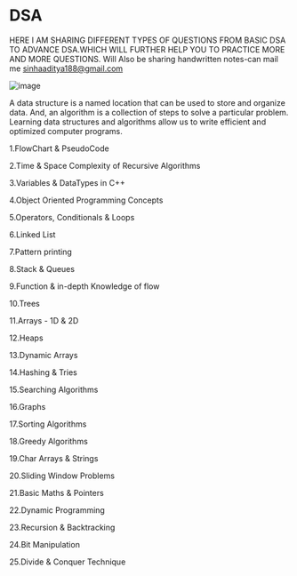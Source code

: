 # DSA
 HERE I AM SHARING DIFFERENT TYPES OF QUESTIONS FROM BASIC DSA TO ADVANCE DSA.WHICH WILL FURTHER HELP YOU TO PRACTICE MORE AND MORE QUESTIONS.
 Will Also be sharing handwritten notes-can mail me sinhaaditya188@gmail.com

![image](https://user-images.githubusercontent.com/61179961/218269065-66f442f5-ec78-4ec5-b5b3-acaab2b4fe2d.png)

A data structure is a named location that can be used to store and organize data. And, an algorithm is a collection of steps to solve a particular problem. Learning data structures and algorithms allow us to write efficient and optimized computer programs.

1.FlowChart & PseudoCode

2.Time & Space Complexity of Recursive Algorithms

3.Variables & DataTypes in C++

4.Object Oriented Programming Concepts

5.Operators, Conditionals & Loops

6.Linked List

7.Pattern printing

8.Stack & Queues

9.Function & in-depth Knowledge of flow

10.Trees

11.Arrays - 1D & 2D

12.Heaps

13.Dynamic Arrays

14.Hashing & Tries

15.Searching Algorithms

16.Graphs

17.Sorting Algorithms

18.Greedy Algorithms

19.Char Arrays & Strings

20.Sliding Window Problems

21.Basic Maths & Pointers

22.Dynamic Programming

23.Recursion & Backtracking

24.Bit Manipulation

25.Divide & Conquer Technique







